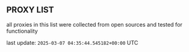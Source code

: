 ## PROXY LIST

all proxies in this list were collected from open sources and tested for functionality

last update: `2025-03-07 04:35:44.545182+00:00` UTC